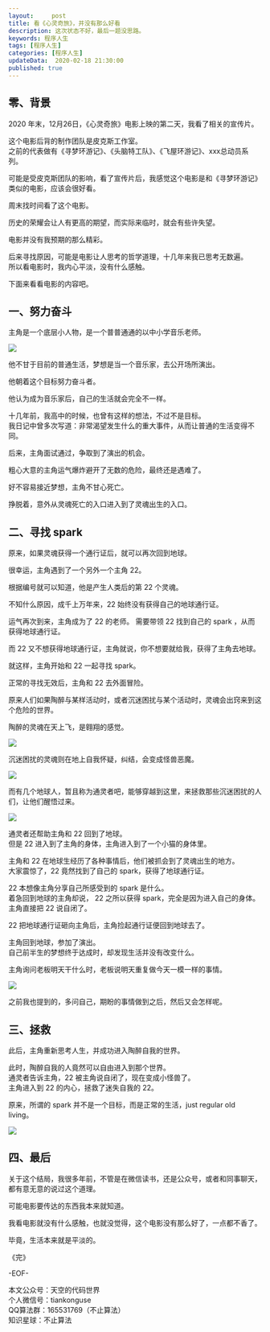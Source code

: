 ```yaml
---   
layout:     post  
title: 看《心灵奇旅》，并没有那么好看
description: 这次状态不好，最后一题没思路。   
keywords: 程序人生  
tags: [程序人生]    
categories: [程序人生]  
updateData:  2020-02-18 21:30:00  
published: true  
---  
```



## 零、背景  


2020 年末，12月26日，《心灵奇旅》电影上映的第二天，我看了相关的宣传片。  


这个电影后背的制作团队是皮克斯工作室。  
之前的代表做有《寻梦环游记》、《头脑特工队》、《飞屋环游记》、xxx总动员系列。  


可能是受皮克斯团队的影响，看了宣传片后，我感觉这个电影是和《寻梦环游记》类似的电影，应该会很好看。  


周末找时间看了这个电影。  


历史的荣耀会让人有更高的期望，而实际来临时，就会有些许失望。


电影并没有我预期的那么精彩。  


后来寻找原因，可能是电影让人思考的哲学道理，十几年来我已思考无数遍。  
所以看电影时，我内心平淡，没有什么感触。  


下面来看看电影的内容吧。  


## 一、努力奋斗  



主角是一个底层小人物，是一个普普通通的以中小学音乐老师。  


![](http://res.tiankonguse.com/images/2021/01/04.png)  


他不甘于目前的普通生活，梦想是当一个音乐家，去公开场所演出。  


他朝着这个目标努力奋斗者。  


他认为成为音乐家后，自己的生活就会完全不一样。  


十几年前，我高中的时候，也曾有这样的想法，不过不是目标。  
我日记中曾多次写道：非常渴望发生什么的重大事件，从而让普通的生活变得不同。


后来，主角面试通过，争取到了演出的机会。  


粗心大意的主角运气爆炸避开了无数的危险，最终还是遇难了。  


好不容易接近梦想，主角不甘心死亡。  


挣脱着，意外从灵魂死亡的入口进入到了灵魂出生的入口。


## 二、寻找 spark


原来，如果灵魂获得一个通行证后，就可以再次回到地球。  


很幸运，主角遇到了一个另外一个主角 22。  


根据编号就可以知道，他是产生人类后的第 22 个灵魂。  


不知什么原因，成千上万年来，22  始终没有获得自己的地球通行证。  


运气再次到来，主角成为了 22 的老师。
需要带领 22 找到自己的 spark ，从而获得地球通行证。  


而 22 又不想获得地球通行证，主角就说，你不想要就给我，获得了主角去地球。  


就这样，主角开始和 22 一起寻找 spark。  


正常的寻找无效后，主角和 22 去外面冒险。  


原来人们如果陶醉与某样活动时，或者沉迷困扰与某个活动时，灵魂会出窍来到这个危险的世界。  


陶醉的灵魂在天上飞，是翱翔的感觉。  


![](http://res.tiankonguse.com/images/2021/01/04/002.png)  



沉迷困扰的灵魂则在地上自我怀疑，纠结，会变成怪兽恶魔。  


![](http://res.tiankonguse.com/images/2021/01/04/003.png)  


而有几个地球人，暂且称为通灵者吧，能够穿越到这里，来拯救那些沉迷困扰的人们，让他们醒悟过来。  


![](http://res.tiankonguse.com/images/2021/01/04/004.png)  


通灵者还帮助主角和 22 回到了地球。  
但是 22 进入到了主角的身体，主角进入到了一个小猫的身体里。  


主角和 22 在地球生经历了各种事情后，他们被抓会到了灵魂出生的地方。  
大家震惊了，22 竟然找到了自己的 spark，获得了地球通行证。  


22 本想像主角分享自己所感受到的 spark 是什么。  
着急回到地球的主角却说， 22 之所以获得 spark，完全是因为进入自己的身体。  
主角直接把 22 说自闭了。  



22 把地球通行证砸向主角后，主角捡起通行证便回到地球去了。  


主角回到地球，参加了演出。  
自己前半生的梦想终于达成时，却发现生活并没有改变什么。


主角询问老板明天干什么时，老板说明天重复做今天一模一样的事情。  


![](http://res.tiankonguse.com/images/2021/01/04/005.png)  



之前我也提到的，多问自己，期盼的事情做到之后，然后又会怎样呢。


## 三、拯救


此后，主角重新思考人生，并成功进入陶醉自我的世界。  


此时，陶醉自我的人竟然可以自由进入到那个世界。  
通灵者告诉主角，22 被主角说自闭了，现在变成小怪兽了。  
主角进入到 22 的内心，拯救了迷失自我的 22。 


原来，所谓的 spark 并不是一个目标，而是正常的生活，just regular old living。


![](http://res.tiankonguse.com/images/2021/01/04/006.png)  



## 四、最后  


关于这个结局，我很多年前，不管是在微信读书，还是公众号，或者和同事聊天，都有意无意的说过这个道理。


可能电影要传达的东西我本来就知道。  


我看电影就没有什么感触，也就没觉得，这个电影没有那么好了，一点都不香了。  


毕竟，生活本来就是平淡的。



《完》  


-EOF-  



本文公众号：天空的代码世界  
个人微信号：tiankonguse  
QQ算法群：165531769（不止算法）  
知识星球：不止算法  

